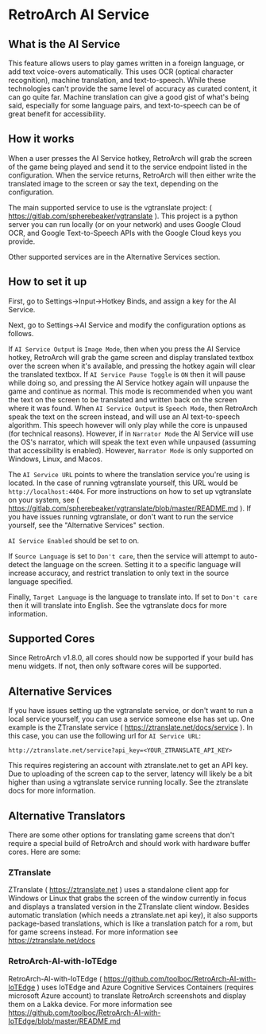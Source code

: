 # RetroArch AI Service

## What is the AI Service

This feature allows users to play games written in a foreign language, or add text voice-overs automatically.  This uses OCR (optical character recognition), machine translation, and text-to-speech.  While these technologies can't provide the same level of accuracy as curated content, it can go quite far.  Machine translation can give a good gist of what's being said, especially for some language pairs, and text-to-speech can be of great benefit for accessibility.


## How it works

When a user presses the AI Service hotkey, RetroArch will grab the screen of the game being played and send it to the service endpoint listed in the configuration.  When the service returns, RetroArch will then either write the translated image to the screen or say the text, depending on the configuration.


The main supported service to use is the vgtranslate project: ( https://gitlab.com/spherebeaker/vgtranslate ).  This project is a python server you can run locally (or on your network) and uses Google Cloud OCR, and Google Text-to-Speech APIs with the Google Cloud keys you provide.

Other supported services are in the Alternative Services section. 


## How to set it up

First, go to Settings->Input->Hotkey Binds, and assign a key for the AI Service.

Next, go to Settings->AI Service and modify the configuration options as follows.

If `AI Service Output` is `Image Mode`, then when you press the AI Service hotkey, RetroArch will grab the game screen and display translated textbox over the screen when it's available, and pressing the hotkey again will clear the translated textbox.  If `AI Service Pause Toggle` is `ON` then it will pause while doing so, and pressing the AI Service hotkey again will unpause the game and continue as normal.  This mode is recommended when you want the text on the screen to be translated and written back on the screen where it was found.  When `AI Service Output` is `Speech Mode`, then RetroArch speak the text on the screen instead, and will use an AI text-to-speech algorithm.  This speech however will only play while the core is unpaused (for technical reasons).  However, if in `Narrator Mode` the AI Service will use the OS's narrator, which will speak the text even while unpaused (assuming that accessibility is enabled).  However, `Narrator Mode` is only supported on Windows, Linux, and Macos.

The `AI Service URL` points to where the translation service you're using is located.  In the case of running vgtranslate yourself, this URL would be `http://localhost:4404`.  For more instructions on how to set up vgtranslate on your system, see ( https://gitlab.com/spherebeaker/vgtranslate/blob/master/README.md ).  If you have issues running vgtranslate, or don't want to run the service yourself, see the "Alternative Services" section.

`AI Service Enabled` should be set to on.

If `Source Language` is set to `Don't care`, then the service will attempt to auto-detect the language on the screen.  Setting it to a specific language will increase accuracy, and restrict translation to only text in the source language specified.

Finally, `Target Language` is the language to translate into.  If set to `Don't care` then it will translate into English.  See the vgtranslate docs for more information.


## Supported Cores

Since RetroArch v1.8.0, all cores should now be supported if your build has menu widgets.  If not, then only software cores will be supported.


## Alternative Services

If you have issues setting up the vgtranslate service, or don't want to run a local service yourself, you can use a service someone else has set up.  One example is the ZTranslate service ( https://ztranslate.net/docs/service ).  In this case, you can use the following url for `AI Service URL`:

```
http://ztranslate.net/service?api_key=<YOUR_ZTRANSLATE_API_KEY>
```

This requires registering an account with ztranslate.net to get an API key.  Due to uploading of the screen cap to the server, latency will likely be a bit higher than using a vgtranslate service running locally.  See the ztranslate docs for more information.


## Alternative Translators

There are some other options for translating game screens that don't require a special build of RetroArch and should work with hardware buffer cores.  Here are some:

### ZTranslate
ZTranslate ( https://ztranslate.net ) uses a standalone client app for Windows or Linux that grabs the screen of the window currently in focus and displays a translated version in the ZTranslate client window.  Besides automatic translation (which needs a ztranslate.net api key), it also supports package-based translations, which is like a translation patch for a rom, but for game screens instead.  For more information see https://ztranslate.net/docs   

### RetroArch-AI-with-IoTEdge
RetroArch-AI-with-IoTEdge ( https://github.com/toolboc/RetroArch-AI-with-IoTEdge ) uses IoTEdge and Azure Cognitive Services Containers (requires microsoft Azure account) to translate RetroArch screenshots and display them on a Lakka device.  For more information see https://github.com/toolboc/RetroArch-AI-with-IoTEdge/blob/master/README.md

